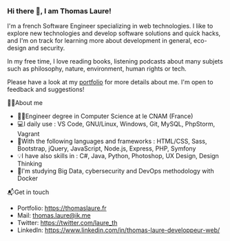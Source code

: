 ### Hi there 👋, I am Thomas Laure!

I'm a french Software Engineer specializing in web technologies. I like to explore new technologies and develop software solutions and quick hacks, and I'm on track for learning more about development in general, eco-design and security.

In my free time, I love reading books, listening podcasts about many subjets such as philosophy, nature, environment, human rights or tech.

Please have a look at my [portfolio](https://thomaslaure.fr/) for more details about me. I'm open to feedback and suggestions!

🐱‍💻About me

- 👨‍🎓Engineer degree in Computer Science at le CNAM (France)
- 💻I daily use : VS Code, GNU/Linux, Windows, Git, MySQL, PhpStorm, Vagrant
- 🧰With the following languages and frameworks : HTML/CSS, Sass, Bootstrap, jQuery, JavaScript, Node.js, Express, PHP, Symfony
- 💡I have also skills in : C#, Java, Python, Photoshop, UX Design, Design Thinking
- 🌱I'm studying Big Data, cybersecurity and DevOps methodology with Docker

📬Get in touch
- Portfolio: https://thomaslaure.fr
- Mail: thomas.laure@ik.me
- Twitter: https://twitter.com/laure_th
- LinkedIn: https://www.linkedin.com/in/thomas-laure-developpeur-web/
